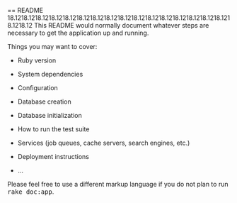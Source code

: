 == README
18.1218.1218.1218.1218.1218.1218.1218.1218.1218.1218.1218.1218.1218.1218.1218.1218.1218.12
This README would normally document whatever steps are necessary to get the
application up and running.

Things you may want to cover:

* Ruby version

* System dependencies

* Configuration

* Database creation

* Database initialization

* How to run the test suite

* Services (job queues, cache servers, search engines, etc.)

* Deployment instructions

* ...


Please feel free to use a different markup language if you do not plan to run
<tt>rake doc:app</tt>.
